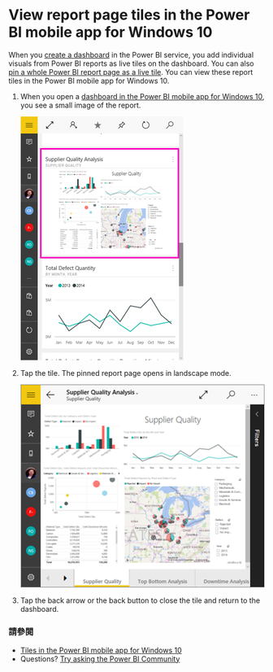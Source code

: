 <properties 
   pageTitle="View report page tiles in the Power BI mobile app for Windows 10"
   description="Read about viewing and interacting with live report tiles in a dashboard in the Power BI mobile app for Windows 10."
   services="powerbi" 
   documentationCenter="" 
   authors="maggiesMSFT" 
   manager="erikre" 
   backup=""
   editor=""
   tags=""
   qualityFocus="no"
   qualityDate=""/>
 
<tags
   ms.service="powerbi"
   ms.devlang="NA"
   ms.topic="article"
   ms.tgt_pltfrm="NA"
   ms.workload="powerbi"
   ms.date="10/14/2016"
   ms.author="maggies"/>

# <a name="view-report-page-tiles-in-the-power-bi-mobile-app-for-windows-10"></a>View report page tiles in the Power BI mobile app for Windows 10

When you <bpt id="p1">[</bpt>create a dashboard<ept id="p1">](powerbi-service-dashboards.md)</ept> in the Power BI service, you add individual visuals from Power BI reports as live tiles on the dashboard. You can also <bpt id="p1">[</bpt>pin a whole Power BI report page as a live tile<ept id="p1">](http://blogs.msdn.com/b/powerbi/archive/2015/12/10/power-bi-weekly-service-update-1210.aspx#reportpin)</ept>. You can view these report tiles in the Power BI mobile app for Windows 10.

1.  When you open a <bpt id="p1">[</bpt>dashboard in the Power BI mobile app for Windows 10<ept id="p1">](powerbi-mobile-dashboards-in-the-win10phone-app.md)</ept>, you see a small image of the report.

    ![](media/powerbi-mobile-report-page-tiles-in-the-win10phone-app/power-bi-windows-10-report-tile.png)

2. Tap the tile. The pinned report page opens in landscape mode. 

    ![](media/powerbi-mobile-report-page-tiles-in-the-win10phone-app/power-bi-windows-10-report-tile-open.png)

3.   Tap the back arrow or the back button to close the tile and return to the dashboard.

### <a name="see-also"></a>請參閱

- <bpt id="p1">[</bpt>Tiles in the Power BI mobile app for Windows 10<ept id="p1">](powerbi-mobile-tiles-in-the-win10phone-app.md)</ept>
- Questions? <bpt id="p1">[</bpt>Try asking the Power BI Community<ept id="p1">](http://community.powerbi.com/)</ept>


